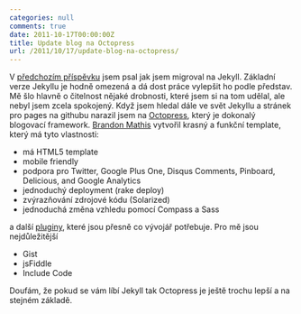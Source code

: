 ```yaml
---
categories: null
comments: true
date: 2011-10-17T00:00:00Z
title: Update blog na Octopress
url: /2011/10/17/update-blog-na-octopress/
---
```


V [předchozím příspěvku](http://blog.prskavec.net/2011/09/Migrace-z-Wordpressu-na-Jekyll/) jsem psal jak jsem migroval na Jekyll. Základní verze Jekyllu je hodně omezená a dá dost práce vylepšit ho podle představ. Mě šlo hlavně o čitelnost nějaké drobnosti, které jsem si na tom udělal, ale nebyl jsem zcela spokojený. Když jsem hledal dále ve svět Jekyllu a stránek pro pages na githubu narazil jsem na [Octopress](http://octopress.org/), který je dokonalý blogovací framework. [Brandon Mathis](http://brandonmathis.com/) vytvořil krasný a funkční template, který má tyto vlastnosti:

- má HTML5 template
- mobile friendly
- podpora pro Twitter, Google Plus One, Disqus Comments, Pinboard, Delicious, and Google Analytics
- jednoduchý deployment (rake deploy)
- zvýrazňování zdrojové kódu (Solarized)
- jednoduchá změna vzhledu pomocí Compass a Sass

a další [pluginy](http://octopress.org/docs/plugins/), které jsou přesně co vývojář potřebuje. Pro mě jsou nejdůležitější

- Gist
- jsFiddle
- Include Code

Doufám, že pokud se vám líbí Jekyll tak Octopress je ještě trochu lepší a na stejném základě.
